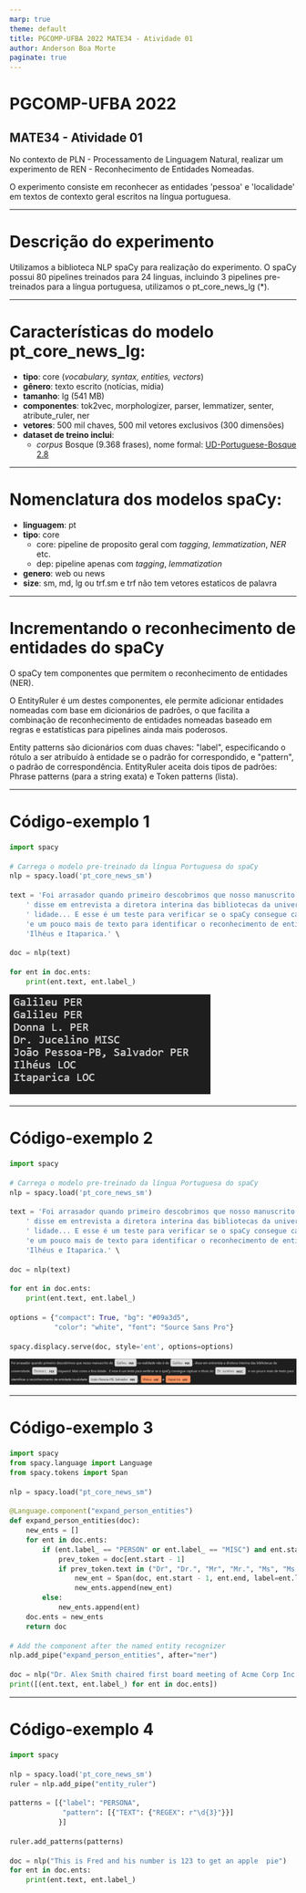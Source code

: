 ```yaml
---
marp: true
theme: default
title: PGCOMP-UFBA 2022 MATE34 - Atividade 01
author: Anderson Boa Morte
paginate: true
---
```

# PGCOMP-UFBA 2022 
## MATE34 - Atividade 01
No contexto de PLN - Processamento de Linguagem Natural, realizar um experimento de REN - Reconhecimento de Entidades Nomeadas. 

O experimento consiste em reconhecer as entidades 'pessoa' e 'localidade' em textos de contexto geral escritos na língua portuguesa.


---
# Descrição do experimento
Utilizamos a biblioteca NLP spaCy para realização do experimento. O spaCy possui 80 pipelines treinados para 24 linguas, incluindo 3 pipelines pre-treinados para a língua portuguesa, utilizamos o pt_core_news_lg (*). 

---
# Características do modelo pt_core_news_lg:
- **tipo**: core (*vocabulary, syntax, entities, vectors*)
- **gênero**: texto escrito (notícias, mídia)
- **tamanho**: lg (541 MB)
- **componentes**: tok2vec, morphologizer, parser, lemmatizer, senter, atribute_ruler, ner
- **vetores**: 500 mil chaves, 500 mil vetores exclusivos (300 dimensões)
- **dataset de treino inclui**: 
  - *corpus* Bosque (9.368 frases), nome formal: [UD-Portuguese-Bosque 2.8](https://www.puc-rio.br/ensinopesq/ccpg/pibic/relatorio_resumo2018/relatorios_pdf/ctch/LET/LET-Luisa%20Rocha.pdf)
---  
# Nomenclatura dos modelos spaCy:
 - **linguagem**: pt
 - **tipo**: core 
    - core: pipeline de proposito geral com *tagging*, *lemmatization*, *NER* etc. 
    - dep:  pipeline apenas com *tagging*, *lemmatization*
 - **genero**: web ou news
 - **size**: sm, md, lg ou trf.sm e trf não tem vetores estaticos de palavra
---
# Incrementando o reconhecimento de entidades do spaCy

O spaCy tem componentes que permitem o reconhecimento de entidades (NER).

O EntityRuler é um destes componentes, ele permite adicionar entidades nomeadas com base em dicionários de padrões, o que facilita a combinação de reconhecimento de entidades nomeadas baseado em regras e estatísticas para pipelines ainda mais poderosos.

Entity patterns são dicionários com duas chaves: "label", especificando o rótulo a ser atribuído à entidade se o padrão for correspondido, e "pattern", o padrão de correspondência. EntityRuler aceita dois tipos de padrões: Phrase patterns (para a string exata) e Token patterns (lista).

---
# Código-exemplo 1
```python
import spacy

# Carrega o modelo pre-treinado da língua Portuguesa do spaCy
nlp = spacy.load('pt_core_news_sm')

text = 'Foi arrasador quando primeiro descobrimos que nosso manuscrito de Galileu na realidade não é de Galileu,' \
    ' disse em entrevista a diretora interina das bibliotecas da universidade, Donna L. Hayward. Mas como a fina' \
    ' lidade... E esse é um teste para verificar se o spaCy consegue captuar o título do Dr. Jucelino. ' \
    'e um pouco mais de texto para identificar o reconhecimento de entidade localidade João Pessoa-PB, Salvador,' \
    'Ilhéus e Itaparica.' \
    
doc = nlp(text)

for ent in doc.ents:
    print(ent.text, ent.label_)
```
![Output](/img/entidades.png "Entidades reconhecidas")

---
# Código-exemplo 2
```python
import spacy

# Carrega o modelo pre-treinado da língua Portuguesa do spaCy
nlp = spacy.load('pt_core_news_sm')

text = 'Foi arrasador quando primeiro descobrimos que nosso manuscrito de Galileu na realidade não é de Galileu,' \
    ' disse em entrevista a diretora interina das bibliotecas da universidade, Donna L. Hayward. Mas como a fina' \
    ' lidade... E esse é um teste para verificar se o spaCy consegue captuar o título do Dr. Jucelino. ' \
    'e um pouco mais de texto para identificar o reconhecimento de entidade localidade João Pessoa-PB, Salvador,' \
    'Ilhéus e Itaparica.' \
    
doc = nlp(text)

for ent in doc.ents:
    print(ent.text, ent.label_)

options = {"compact": True, "bg": "#09a3d5",
           "color": "white", "font": "Source Sans Pro"}

spacy.displacy.serve(doc, style='ent', options=options)
```
![Output](/img/entidades_view.png "Entidades reconhecidas")

---
# Código-exemplo 3
```python
import spacy
from spacy.language import Language
from spacy.tokens import Span

nlp = spacy.load("pt_core_news_sm")

@Language.component("expand_person_entities")
def expand_person_entities(doc):
    new_ents = []
    for ent in doc.ents:
        if (ent.label_ == "PERSON" or ent.label_ == "MISC") and ent.start != 0:
            prev_token = doc[ent.start - 1]
            if prev_token.text in ("Dr", "Dr.", "Mr", "Mr.", "Ms", "Ms."):
                new_ent = Span(doc, ent.start - 1, ent.end, label=ent.label)
                new_ents.append(new_ent)
        else:
            new_ents.append(ent)
    doc.ents = new_ents
    return doc

# Add the component after the named entity recognizer
nlp.add_pipe("expand_person_entities", after="ner")

doc = nlp("Dr. Alex Smith chaired first board meeting of Acme Corp Inc.")
print([(ent.text, ent.label_) for ent in doc.ents])

```
---
# Código-exemplo 4

```python
import spacy

nlp = spacy.load('pt_core_news_sm')
ruler = nlp.add_pipe("entity_ruler")

patterns = [{"label": "PERSONA", 
             "pattern": [{"TEXT": {"REGEX": r"\d{3}"}}]
            }]
            
ruler.add_patterns(patterns) 

doc = nlp("This is Fred and his number is 123 to get an apple  pie") 
for ent in doc.ents:
    print(ent.text, ent.label_)
```